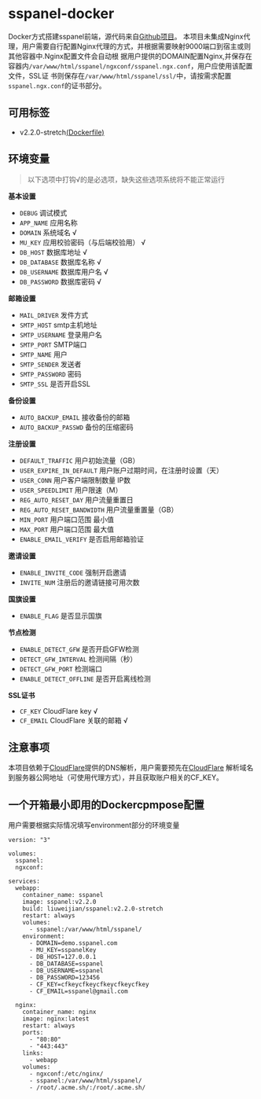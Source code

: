 # sspanel-docker
Docker方式搭建sspanel前端，源代码来自[Github项目](https://github.com/NimaQu/ss-panel-v3-mod_Uim)。
本项目未集成Nginx代理，用户需要自行配置Nginx代理的方式，并根据需要映射9000端口到宿主或则其他容器中.Nginx配置文件会自动根
据用户提供的DOMAIN配置Nginx,并保存在容器内`/var/www/html/sspanel/ngxconf/sspanel.ngx.conf`，用户应使用该配置文件，SSL证
书则保存在`/var/www/html/sspanel/ssl/`中，请按需求配置`sspanel.ngx.conf`的证书部分。

## 可用标签
- v2.2.0-stretch[(Dockerfile)](https://github.com/ImVoid/sspanel/blob/master/v2.2.0/stretch/Dockerfile)

## 环境变量
> 以下选项中打钩√的是必选项，缺失这些选项系统将不能正常运行

**基本设置**
- `DEBUG` 调试模式
- `APP_NAME` 应用名称
- `DOMAIN` 系统域名 √
- `MU_KEY` 应用校验密码（与后端校验用） √
- `DB_HOST` 数据库地址 √
- `DB_DATABASE` 数据库名称 √
- `DB_USERNAME` 数据库用户名 √
- `DB_PASSWORD` 数据库密码 √

**邮箱设置**
- `MAIL_DRIVER` 发件方式
- `SMTP_HOST` smtp主机地址
- `SMTP_USERNAME` 登录用户名
- `SMTP_PORT` SMTP端口
- `SMTP_NAME` 用户
- `SMTP_SENDER` 发送者
- `SMTP_PASSWORD` 密码
- `SMTP_SSL` 是否开启SSL

**备份设置**
- `AUTO_BACKUP_EMAIL` 接收备份的邮箱
- `AUTO_BACKUP_PASSWD` 备份的压缩密码

**注册设置**
- `DEFAULT_TRAFFIC` 用户初始流量（GB）
- `USER_EXPIRE_IN_DEFAULT` 用户账户过期时间，在注册时设置（天）
- `USER_CONN` 用户客户端限制数量 IP数
- `USER_SPEEDLIMIT` 用户限速（M）
- `REG_AUTO_RESET_DAY` 用户流量重置日
- `REG_AUTO_RESET_BANDWIDTH` 用户流量重置量（GB）
- `MIN_PORT` 用户端口范围 最小值
- `MAX_PORT` 用户端口范围 最大值
- `ENABLE_EMAIL_VERIFY` 是否启用邮箱验证

**邀请设置**
- `ENABLE_INVITE_CODE` 强制开启邀请
- `INVITE_NUM` 注册后的邀请链接可用次数

**国旗设置**
- `ENABLE_FLAG` 是否显示国旗

**节点检测**
- `ENABLE_DETECT_GFW` 是否开启GFW检测
- `DETECT_GFW_INTERVAL` 检测间隔（秒）
- `DETECT_GFW_PORT` 检测端口
- `ENABLE_DETECT_OFFLINE` 是否开启离线检测

**SSL证书**
- `CF_KEY` CloudFlare key √
- `CF_EMAIL` CloudFlare 关联的邮箱 √

## 注意事项
本项目依赖于[CloudFlare](https://www.cloudflare.com/)提供的DNS解析，用户需要预先在[CloudFlare](https://www.cloudflare.com/)
解析域名到服务器公网地址（可使用代理方式），并且获取账户相关的CF_KEY。

## 一个开箱最小即用的Dockercpmpose配置
用户需要根据实际情况填写environment部分的环境变量
```
version: "3"

volumes:
  sspanel:
  ngxconf:

services:
  webapp:
    container_name: sspanel
    image: sspanel:v2.2.0
    build: liuweijian/sspanel:v2.2.0-stretch
    restart: always
    volumes:
      - sspanel:/var/www/html/sspanel/
    environment:
      - DOMAIN=demo.sspanel.com
      - MU_KEY=sspanelKey
      - DB_HOST=127.0.0.1
      - DB_DATABASE=sspanel
      - DB_USERNAME=sspanel
      - DB_PASSWORD=123456
      - CF_KEY=cfkeycfkeycfkeycfkeycfkey
      - CF_EMAIL=sspanel@gmail.com

  nginx:
    container_name: nginx
    image: nginx:latest
    restart: always
    ports:
      - "80:80"
      - "443:443"
    links:
      - webapp
    volumes:
      - ngxconf:/etc/nginx/
      - sspanel:/var/www/html/sspanel/
      - /root/.acme.sh/:/root/.acme.sh/
```